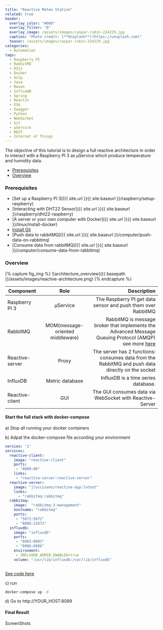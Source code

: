 ```yaml
---
title: "Reactive Meteo Station"
related: true
header:
  overlay_color: "#000"
  overlay_filter: "0"
  overlay_image: /assets/images/caspar-rubin-224229.jpg
  caption: "Photo credit: [**Unsplash**](https://unsplash.com)"
  teaser: /assets/images/caspar-rubin-224229.jpg
categories:
  - Automation
tags:
  - Raspberry PI
  - RabbitMQ
  - D3js
  - Docker
  - Gulp
  - Java
  - Maven
  - InfluxDB
  - Spring
  - ReactJs
  - ES6
  - Swagger
  - Python
  - WebSocket
  - Git
  - μService
  - REST
  - Internet of Things
---
```

The objective of this tutorial is to design a full reactive architecture in order to interact with a Raspberry PI 3 as
μService which produce temperature and humidity data.



- [Prerequisites](#prerequisites)
- [Overview](#overview)

###  Prerequisites

-  [Set up a Raspberry PI 3]({{ site.url }}{{ site.baseurl }}/raspberry/setup-raspberry)
-  [Interacting with DHT22 Sensor]({{ site.url }}{{ site.baseurl }}/raspberry/dht22-raspberry)
-  [A server or your own computer with Docker]({{ site.url }}{{ site.baseurl }}/linux/install-docker)
-  [Install Git](https://git-scm.com/download/linux)
-  [Push data to rabbitMQ]({{ site.url }}{{ site.baseurl }}/computer/push-data-on-rabbitmq)
-  [Consume data from rabbitMQ]({{ site.url }}{{ site.baseurl }}/computer/consume-data-from-rabbitmq)

### Overview

{% capture fig_img %}
![architecture_overview]({{ basepath }}/assets/images/reactive-architecture.png)
{% endcapture %}


| Component        |    Role       | Description  |
| ------------- |:-------------:| -----:|
| Raspberry PI 3   | μService | The Raspberry PI get data sensor and push them over RabbitMQ |
| RabbitMQ  | MOM(message-oriented middleware) | RabbitMQ is message broker that implements the Advanced Message Queuing Protocol (AMQP)  see more [here](https://www.rabbitmq.com/features.html)|
| Reactive-server  | Proxy | The server has 2 functions: consumes data from the RabbitMQ and push data directly on the socket |
| InfluxDB  | Metric database | InfluxDB is a time series database.|
| Reactive-client  | GUI | The GUI consumes data via WebSocket with Reactive-Server |


#### Start the full stack with docker-compose

a) Stop all running your docker containers

b) Adpat the docker-compose file according your environment

```yaml
version: '2'
services:
  reactive-client:
    image: "reactive-client"
    ports:
     - "8089:80"
    links:
     - "reactive-server:reactive-server"
  reactive-server:
    image: "jluccisano/reactive-app:latest"
    links:
      - "rabbitmq:rabbitmq"
  rabbitmq:
    image:  "rabbitmq:3-management"
    hostname: "rabbitmq"
    ports:
     - "5672:5672"
     - "8080:15672"
  influxdb:
    image: "influxdb"
    ports:
     - "8083:8083"
     - "8086:8086"
    environment:
     - INFLUXDB_ADMIN_ENABLED=true  
    volume: "/usr/lib/influxdb:/var/lib/influxdb"
   
```
[See code here](https://raw.githubusercontent.com/jluccisano/portfolio/master/docker-compose.yml)

c) run
```bash
docker-compose up -d
```
d) Go to http://YOUR_HOST:8089

#### Final Result

ScreenShots